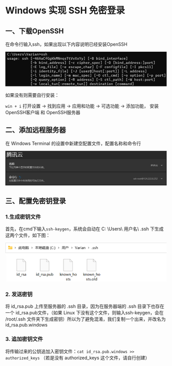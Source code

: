 # Windows 实现 SSH 免密登录

## 一、下载OpenSSH

在命令行输入ssh，如果出现以下内容说明已经安装OpenSSH

![image-20230409122237130](Windows实现SSH免密登录.assets/image-20230409122237130.png)

如果没有则需要自行安装：

`win + i` 打开设置 -> 找到应用 -> 应用和功能 -> 可选功能 -> 添加功能， 安装OpenSSH客户端 和 OpenSSH服务器

## 二、添加远程服务器

在 Windows Terminal 的设置中新建空配置文件，配置名称和命令行

![image-20230409122736187](Windows实现SSH免密登录.assets/image-20230409122736187.png)

## 三、配置免密钥登录

### 1.生成密钥文件

首先，在cmd下输入`ssh-keygen`，系统会自动在 C: \Users\ 用户名\ .ssh 下生成这两个文件，如下图：

![image-20230409122944427](Windows实现SSH免密登录.assets/image-20230409122944427.png)

### 2. 发送密钥

将 id_rsa.pub 上传至服务器的 .ssh 目录，因为在服务器端的 .ssh 目录下也存在一个 id_rsa.pub文件，（如果 Linux 下没有这个文件，则输入ssh-keygen，会在 /root/.ssh 文件夹下生成密钥）所以为了避免混淆，我们复制一个出来，并改名为 id_rsa.pub.windows

### 3. 追加密钥文件

将传输过来的公钥追加入密钥文件：`cat id_rsa.pub.windows >> authorized_keys`
（若是没有 authorized_keys 这个文件，请自行创建）